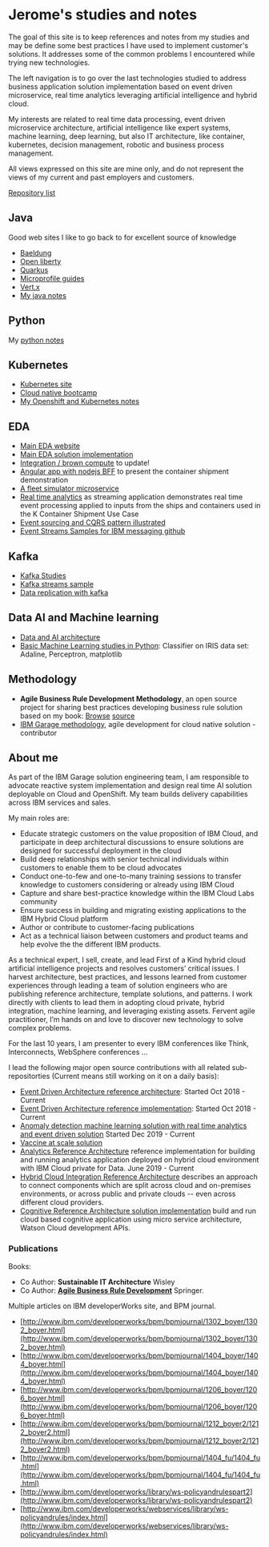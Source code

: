 # Jerome's studies and notes

The goal of this site is to keep references and notes from my studies and may be define some best practices I have used to implement customer's solutions. It addresses some of the common problems I encountered while trying new technologies.

The left navigation is to go over the last technologies studied to address business application solution implementation based on event driven microservice, real time analytics leveraging artificial intelligence and hybrid cloud.

My interests are related to real time data processing, event driven microservice architecture, artificial intelligence like expert systems, machine learning, deep learning, but also IT architecture, like container, kubernetes, decision management, robotic and business process management.

All views expressed on this site are mine only, and do not represent the views of my current and past employers and customers.

[Repository list](https://github.com/jbcodeforce?tab=repositories)

## Java

Good web sites I like to go back to for excellent source of knowledge

* [Baeldung](https://www.baeldung.com/)
* [Open liberty](https://openliberty.io/docs/)
* [Quarkus](https://quarkus.io/)
* [Microprofile guides](https://microprofile.io/)
* [Vert.x](https://how-to.vertx.io/)
* [My java notes](https://jbcodeforce.github.io/java-studies)

## Python

My [python notes](https://jbcodeforce.github.io/python-code/)

## Kubernetes

* [Kubernetes site](https://kubernetes.io/)
* [Cloud native bootcamp](https://cloudnative101.dev/)
* [My Openshift and Kubernetes notes](https://jbcodeforce.github.com/openshift-studies)


## EDA

* [Main EDA website](https://ibm-cloud-architecture.github.io/refarch-eda)
* [Main EDA solution implementation](https://ibm-cloud-architecture.github.io/refarch-kc)
* [Integration / brown compute](https://ibm-cloud-architecture.github.io/refarch-integration) to update!
* [Angular app with nodejs BFF](https://github.com/ibm-cloud-architecture/refarch-kc-ui) to present the container shipment demonstration
* [A fleet simulator microservice](https://github.com/ibm-cloud-architecture/refarch-kc-ms)
* [Real time analytics](https://github.com/ibm-cloud-architecture/refarch-kc-streams) as streaming application demonstrates real time event processing applied to inputs from the ships and containers used in the K Container Shipment Use Case
* [Event sourcing and CQRS pattern illustrated](https://github.com/ibm-cloud-architecture/refarch-kc-order-ms)
* [Event Streams Samples for IBM messaging github](https://github.com/ibm-messaging/event-streams-samples)

## Kafka

* [Kafka Studies](https://jbcodeforce.github.com/kafka-studies)
* [Kafka streams sample](https://github.com/jbcodeforce/kafka-streams-samples)
* [Data replication with kafka](https://jbcodeforce.github.io/kp-data-replication/)

## Data AI and Machine learning

* [Data and AI architecture](https://ibm-cloud-architecture.github.io/refarch-data-ai-analytics/)
* [Basic Machine Learning studies in Python](https:///jbcodeforce.github.io/ml-basics): Classifier on IRIS data set: Adaline, Perceptron, matplotlib

## Methodology

* **Agile Business Rule Development Methodology**, an open source project for sharing best practices developing business rule solution based on my book: [Browse](http://abrd.github.io) [source](https://github.com/abrd/abrd.github.io)
* [IBM Garage methodology](https://www.ibm.com/garage/method), agile development for cloud native solution - contributor

## About me

As part of the IBM Garage solution engineering team, I am responsible to advocate reactive system implementation and design real time AI solution deployable on Cloud and OpenShift. My team builds delivery capabilities across IBM services and sales. 

My main roles are:

* Educate strategic customers on the value proposition of IBM Cloud, and participate in deep architectural discussions to ensure solutions are designed for successful deployment in the cloud
* Build deep relationships with senior technical individuals within customers to enable them to be cloud advocates
* Conduct one-to-few and one-to-many training sessions to transfer knowledge to customers considering or already using IBM Cloud
* Capture and share best-practice knowledge within the IBM Cloud Labs community
* Ensure success in building and migrating existing applications to the IBM Hybrid Cloud platform
* Author or contribute to customer-facing publications
* Act as a technical liaison between customers and product teams and help evolve the the different IBM products.

As a technical expert, I sell, create, and lead First of a Kind hybrid cloud artificial intelligence projects and resolves customers’ critical issues. I harvest architecture, best practices, and lessons learned from customer experiences through leading a team of solution engineers who are publishing reference architecture, template solutions, and patterns. I work directly with clients to lead them in adopting cloud private, hybrid integration, machine learning, and leveraging existing assets. Fervent agile practitioner, I’m hands on and love to discover new technology to solve complex problems.

For the last 10 years, I am presenter to every IBM conferences like Think, Interconnects, WebSphere conferences ...

I lead the following major open source contributions with all related sub-repositorties (Current means still working on it on a daily basis):

* [Event Driven Architecture reference architecture](https://ibm-cloud-architecture.github.io/refarch-eda): Started Oct 2018 - Current
* [Event Driven Architecture reference implementation](https://ibm-cloud-architecture.github.io/refarch-kc): Started Oct 2018 - Current
* [Anomaly detection machine learning solution with real time analytics and event driven solution](https://ibm-cloud-architecture.github.io/refarch-reefer-ml) Started Dec 2019 - Current
* [Vaccine at scale solution](https://ibm-cloud-architecture.github.io/vaccine-solution-main)
* [Analytics Reference Architecture](https://github.com/ibm-cloud-architecture/refarch-analytics) reference implementation for building and running analytics application deployed on hybrid cloud environment with IBM Cloud private for Data. June 2019 - Current 
* [Hybrid Cloud Integration Reference Architecture](https://github.com/ibm-cloud-architecture/refarch-integration) describes an approach to connect components which are split across cloud and on-premises environments, or across public and private clouds -- even across different cloud providers.
* [Cognitive Reference Architecture solution implementation](https://github.com/ibm-cloud-architecture/refarch-cognitive) build and run cloud based cognitive application using micro service architecture, Watson Cloud development APIs.


### Publications

Books:
* Co Author: **Sustainable IT Architecture** Wisley
* Co Author: **[Agile Business Rule Development](http://www.springer.com/business+%26+management/business+information+systems/book/978-3-642-19040-7)** Springer.


Multiple articles on IBM developerWorks site, and BPM journal.
* [http://www.ibm.com/developerworks/bpm/bpmjournal/1302_boyer/1302_boyer.html](http://www.ibm.com/developerworks/bpm/bpmjournal/1302_boyer/1302_boyer.html)
* [http://www.ibm.com/developerworks/bpm/bpmjournal/1404_boyer/1404_boyer.html](http://www.ibm.com/developerworks/bpm/bpmjournal/1404_boyer/1404_boyer.html)
* [http://www.ibm.com/developerworks/bpm/bpmjournal/1206_boyer/1206_boyer.html](http://www.ibm.com/developerworks/bpm/bpmjournal/1206_boyer/1206_boyer.html)
* [http://www.ibm.com/developerworks/bpm/bpmjournal/1212_boyer2/1212_boyer2.html](http://www.ibm.com/developerworks/bpm/bpmjournal/1212_boyer2/1212_boyer2.html)
* [http://www.ibm.com/developerworks/bpm/bpmjournal/1404_fu/1404_fu.html](http://www.ibm.com/developerworks/bpm/bpmjournal/1404_fu/1404_fu.html)
* [http://www.ibm.com/developerworks/library/ws-policyandrulespart2](http://www.ibm.com/developerworks/library/ws-policyandrulespart2)
* [http://www.ibm.com/developerworks/webservices/library/ws-policyandrules/index.html](http://www.ibm.com/developerworks/webservices/library/ws-policyandrules/index.html)
